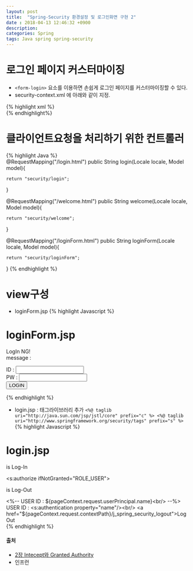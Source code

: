 ```yaml
---
layout: post
title:  "Spring-Security 환경설정 및 로그인화면 구현 2"
date : 2018-04-13 12:46:32 +0900
description: 
categories: Spring
tags: Java spring spring-security
---
```


# 로그인 페이지 커스터마이징
- `<form-login>` 요소를 이용하면 손쉽게 로그인 페이지를 커스터마이징할 수 있다.
- security-context.xml 에 아래와 같이 지정.

{% highlight xml %}        
<http auto-config='true' >
    <form-login login-page="/loginForm.html" authentication-failure-url="/loginForm.html?ng" />
        <intercept-url pattern="/login.html*" access="ROLE_USER"/>
        <intercept-url pattern="/welcome.html*" access="ROLE_ADMIN"/>
</http>
{% endhighlight%}        

# 클라이언트요청을 처리하기 위한 컨트롤러
{% highlight Java %}        
@RequestMapping("/login.html")
public String login(Locale locale, Model model){
    
    return "security/login";
}

@RequestMapping("/welcome.html")
public String welcome(Locale locale, Model model){
    
    return "security/welcome";
}

@RequestMapping("/loginForm.html")
public String loginForm(Locale locale, Model model){
    
    return "security/loginForm";
}
{% endhighlight %}        

# view구성
- loginForm.jsp
{% highlight Javascript %}          
<h1>loginForm.jsp</h1>
<c:url value="j_spring_security_check" var="loginUrl"/>
<form action="${loginUrl}" method="post">
	<c:if test="${param.ng != null}">
	<p>
		LogIn NG! <br />
		<c:if test="${SPRING_SECURITY_LAST_EXCEPTION != NULL}">
			message : <c:out value="${SPRING_SECURITY_LAST_EXCEPTION.message}" />
		</c:if>
	</p>
	</c:if>
	ID : <input type="text" name="j_username"> <br />
	PW : <input type="text" name="j_password"> <br />
	<input type="submit" value="LOGIN"> <br />
</form>
{% endhighlight %}        

- login.jsp : 태그라이브러리 추가 `<%@ taglib uri="http://java.sun.com/jsp/jstl/core" prefix="c" %>
<%@ taglib uri="http://www.springframework.org/security/tags" prefix="s" %>`
{% highlight Javascript %}          
<h1>login.jsp</h1>
<s:authorize ifAnyGranted="ROLE_USER">
<p> is Log-In</p>
</s:authorize>

<s:authorize ifNotGranted="ROLE_USER">
<p> is Log-Out</p>
</s:authorize>

<%-- USER ID : ${pageContext.request.userPrincipal.name}<br/> --%>
USER ID : <s:authentication property="name"/><br/>
<a href="${pageContext.request.contextPath}/j_spring_security_logout">Log Out</a> <br />
{% endhighlight %}  


#### 출처
- [2장 Intecept와 Granted Authority](http://egloos.zum.com/springmvc/v/506465)
- 인프런